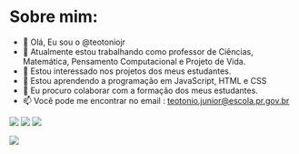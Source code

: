 # Sobre mim:

- 👋 Olá, Eu sou o @teotoniojr 
- 🔭 Atualmente estou trabalhando como professor de Ciências, Matemática, Pensamento Computacional e Projeto de Vida.
- 👀 Estou interessado nos projetos dos meus estudantes.
- 🌱 Estou aprendendo a programação em JavaScript, HTML e CSS
- 💞️ Eu procuro colaborar com a formação dos meus estudantes. 
- 📫 Você pode me encontrar no email : teotonio.junior@escola.pr.gov.br

<img src="https://img.shields.io/badge/JavaScript-323330?style=for-the-badge&logo=javascript&logoColor=F7DF1E" /> <img src="https://img.shields.io/badge/HTML5-E34F26?style=for-the-badge&logo=html5&logoColor=white" /> <img src="https://img.shields.io/badge/CSS3-1572B6?style=for-the-badge&logo=css3&logoColor=white" />

<a href="https://instagram.com/teotoniosjr" target="_blank"><img src="https://img.shields.io/badge/-Instagram-%23E4405F?style=for-the-badge&logo=instagram&logoColor=white" target="_blank"></a>
